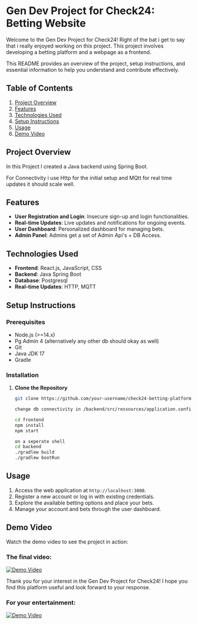 # Gen Dev Project for Check24: Betting Website

Welcome to the Gen Dev Project for Check24! Right of the bat i get to say that i really enjoyed working on this project. This project involves developing a betting platform and a webpage as a frontend. 

This README provides an overview of the project, setup instructions, and essential information to help you understand and contribute effectively.

## Table of Contents

1. [Project Overview](#project-overview)
2. [Features](#features)
3. [Technologies Used](#technologies-used)
4. [Setup Instructions](#setup-instructions)
5. [Usage](#usage)
6. [Demo Video](#demo-video)

## Project Overview

In this Project I created a Java backend using Spring Boot.

For Connectivity i use Http for the initial setup and MQtt for real time updates it should scale well.

## Features

- **User Registration and Login**: Insecure sign-up and login functionalities.
- **Real-time Updates**: Live updates and notifications for ongoing events.
- **User Dashboard**: Personalized dashboard for managing bets.
- **Admin Panel**: Admins get a set of Admin Api's + DB Access.

## Technologies Used

- **Frontend**: React.js, JavaScript, CSS
- **Backend**: Java Spring Boot
- **Database**: Postgresql
- **Real-time Updates**: HTTP, MQTT

## Setup Instructions

### Prerequisites

- Node.js (>=14.x)
- Pg Admin 4 (alternatively any other db should okay as well)
- Git
- Java JDK 17
- Gradle

### Installation

1. **Clone the Repository**

   ```bash
   git clone https://github.com/your-username/check24-betting-platform.git

   change db connectivity in /backend/src/ressources/application.configurations

   cd frontend
   npm install
   npm start 

   on a seperate shell
   cd backend 
   ./gradlew build
   ./gradlew bootRun

## Usage

1. Access the web application at `http://localhost:3000`.
2. Register a new account or log in with existing credentials.
3. Explore the available betting options and place your bets.
4. Manage your account and bets through the user dashboard.

## Demo Video

Watch the demo video to see the project in action:

### The final video:

[![Demo Video](https://img.youtube.com/vi/4oRhoeDlh9c/0.jpg)](https://youtu.be/4oRhoeDlh9c)

Thank you for your interest in the Gen Dev Project for Check24! I hope you find this platform useful and look forward to your response.



### For your entertainment:

[![Demo Video](https://img.youtube.com/vi/qfoWjVnujvU/0.jpg)](https://youtu.be/qfoWjVnujvU)
